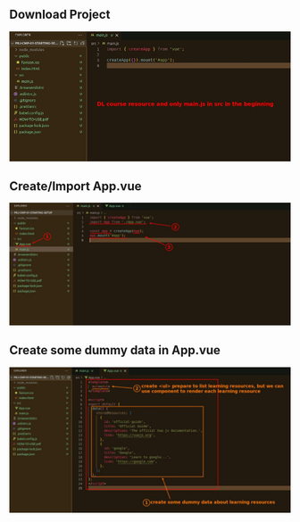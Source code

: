 ## **Download Project**

![Alt dl and start state](pic/01.jpg)

## **Create/Import App.vue**

![Alt create App.vue and import it](pic/02.jpg)

## **Create some dummy data in App.vue**

![Alt create some dummy data  in App.vue](pic/03.jpg)
